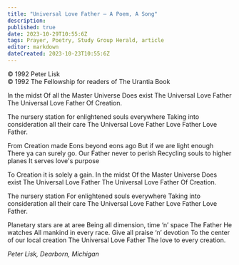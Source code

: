 ```yaml
---
title: "Universal Love Father — A Poem, A Song"
description: 
published: true
date: 2023-10-29T10:55:6Z
tags: Prayer, Poetry, Study Group Herald, article
editor: markdown
dateCreated: 2023-10-23T10:55:6Z
---
```


<p class="v-card v-sheet theme--light gray lighten-3 px-2">© 1992 Peter Lisk<br>© 1992 The Fellowship for readers of The Urantia Book</p>

In the midst
Of all the Master Universe
Does exist
The Universal Love Father
The Universal Love Father
Of Creation.

The nursery station 
for enlightened souls everywhere 
Taking into consideration all their care 
The Universal Love Father 
Love Father
Love Father.

From Creation made
Eons beyond eons ago
But if we are light enough
There ya can surely go.
Our Father never to perish 
Recycling souls to higher planes 
It serves love's purpose

To Creation it is solely a gain.
In the midst
Of the Master Universe
Does exist
The Universal Love Father
The Universal Love Father
Of Creation.

The nursery station
For enlightened souls everywhere
Taking into consideration all their care 
The Universal Love Father
Love Father
Love Father.

Planetary stars are at aree
Being all dimension, time ‘n’ space
The Father He watches
All mankind in every race.
Give all praise ‘n’ devotion
To the center of our local creation
The Universal Love Father
The love to every creation.

_Peter Lisk, Dearborn, Michigan_